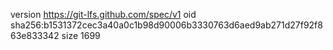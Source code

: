 version https://git-lfs.github.com/spec/v1
oid sha256:b1531372cec3a40a0c1b98d90006b3330763d6aed9ab271d27f92f863e833342
size 1699
